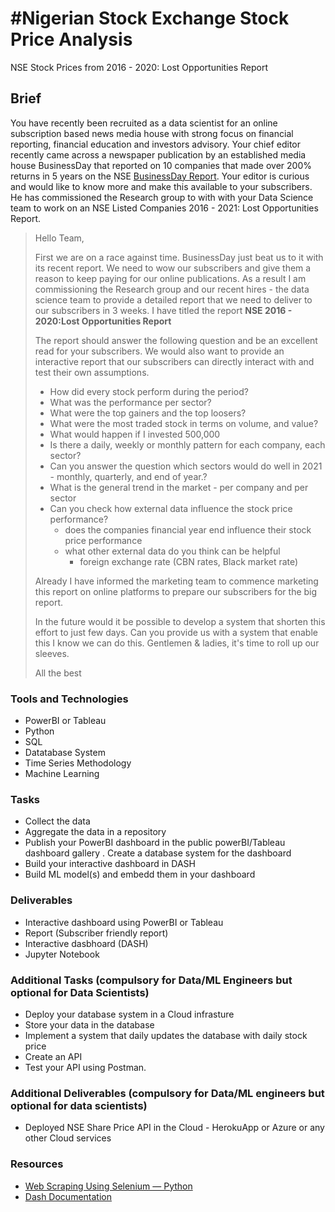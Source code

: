 # #Nigerian Stock Exchange Stock Price Analysis
NSE Stock Prices from 2016 - 2020: Lost Opportunities Report

## Brief
You have recently been  recruited as a data scientist for an  online  subscription based  news media house with strong focus on financial reporting, financial education and investors advisory.  Your chief editor recently came across a newspaper publication by an established  media house BusinessDay that reported on 10 companies that made over 200%  returns in 5 years on the NSE <a href="https://businessday.ng/news/article/these-10-nigerian-firms-delivered-over-200-stock-return-in-5yrs/" target="_blank">BusinessDay Report</a>.   Your editor is curious and would like to know more and make this available to your subscribers.  He has commissioned the  Research  group to with with your Data Science team to work on an NSE Listed Companies 2016 - 2021: Lost Opportunities Report.

> Hello Team,
> 
> First we are on a race against time. BusinessDay just beat us to it with its recent report.  We need to wow our subscribers and give them a reason to keep paying for our online publications.  As a result I am commissioning the Research group and our recent hires - the data science team to provide a detailed report that we need to deliver to our subscribers in 3 weeks.  I have titled the report **NSE 2016 - 2020:Lost Opportunities Report**
> 
> The report should answer the following question and be an excellent read for your subscribers. We would also want to provide an interactive report that our subscribers can directly interact with and test their own assumptions.
>
> - How did every stock perform during the period?
> - What was the performance per sector?
> - What were the top gainers and the top loosers?
> - What were the most traded stock in terms on volume, and value?
> - What would happen if I invested 500,000
> - Is there a daily, weekly or monthly pattern for each company, each sector?
> - Can you answer the question which sectors would do well in 2021 - monthly, quarterly, and end of year.?
> - What is the general trend in the market - per company and per sector
> - Can you check how external data influence the stock price performance?
>   - does the companies financial year end influence their stock price performance
>   - what other external data do you think can be helpful
>     - foreign exchange rate (CBN rates, Black market rate)
>
> 
> Already I have informed the marketing team to commence marketing this report on online platforms to prepare our subscribers for the big report. 
>
> In the future would it be possible to develop a system that shorten this effort to just few days. Can you provide us with a system that enable this
> I know we can do this. Gentlemen & ladies, it's time to roll up our sleeves. 
>
> All the best

### Tools and Technologies
- PowerBI or Tableau
- Python
- SQL
- Datatabase System 
- Time Series Methodology
- Machine Learning

### Tasks
- Collect the data
- Aggregate the data in a repository
- Publish your PowerBI dashboard in the public powerBI/Tableau dashboard gallery
. Create a database system  for the dashboard
- Build your interactive dashboard in DASH
- Build  ML model(s) and embedd  them in your dashboard

### Deliverables
- Interactive dashboard using PowerBI or Tableau
- Report (Subscriber friendly report)
- Interactive dasbhoard (DASH)
- Jupyter Notebook 

### Additional Tasks (compulsory for Data/ML Engineers but optional for Data Scientists)

- Deploy your database system in a Cloud infrasture
- Store your data in the database
- Implement a system that daily updates the database with daily stock price 
- Create an API
- Test your API using Postman.



### Additional Deliverables (compulsory for Data/ML engineers but optional for data scientists)
- Deployed NSE Share Price API in the Cloud - HerokuApp or Azure or any other Cloud services

### Resources
- [Web Scraping Using Selenium — Python](https://towardsdatascience.com/web-scraping-using-selenium-python-8a60f4cf40ab)  
- [Dash Documentation](https://dash.plotly.com/)
  




